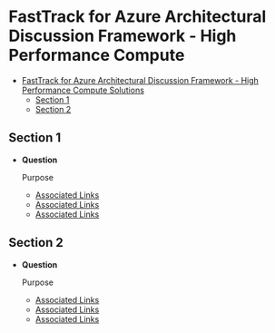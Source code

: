 # FastTrack for Azure Architectural Discussion Framework - High Performance Compute

- [FastTrack for Azure Architectural Discussion Framework - High Performance Compute Solutions](#fasttrack-for-azure-architectural-discussion-framework---highperformancecompute-solutions)
    - [Section 1](#section-1)
    - [Section 2](#section-2)

## Section 1

- **Question**

    Purpose

    - [Associated Links](#)
    - [Associated Links](#)
    - [Associated Links](#)


## Section 2

- **Question**

    Purpose

    - [Associated Links](#)
    - [Associated Links](#)
    - [Associated Links](#)
